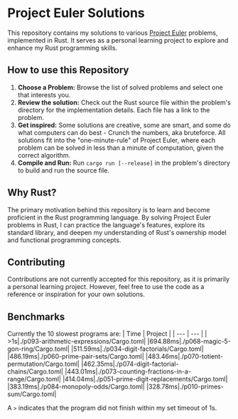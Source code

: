 # Project Euler Solutions
This repository contains my solutions to various [Project Euler](projecteuler.net) problems, implemented in Rust. It serves as a personal learning project to explore and enhance my Rust programming skills.
## How to use this Repository
1. **Choose a Problem:** Browse the list of solved problems and select one that interests you.
2. **Review the solution:** Check out the Rust source file within the problem's directory for the implementation details. Each file has a link to the problem.
3. **Get inspired:** Some solutions are creative, some are smart, and some do what computers can do best - Crunch the numbers, aka bruteforce. All solutions fit into the "one-minute-rule" of Project Euler, where each problem can be solved in less than a minute of computation, given the correct algorithm.
4. **Compile and Run:** Run `cargo run [--release]` in the problem's directory to build and run the source file.
## Why Rust?
The primary motivation behind this repository is to learn and become proficient in the Rust programming language. By solving Project Euler problems in Rust, I can practice the language's features, explore its standard library, and deepen my understanding of Rust's ownership model and functional programming concepts.
## Contributing
Contributions are not currently accepted for this repository, as it is primarily a personal learning project. However, feel free to use the code as a reference or inspiration for your own solutions.
## Benchmarks
Currently the 10 slowest programs are:
| Time | Project |
| --- | --- |
|     >1s|./p093-arithmetic-expressions/Cargo.toml|
|694.88ms|./p068-magic-5-gon-ring/Cargo.toml|
|511.59ms|./p034-digit-factorials/Cargo.toml|
|486.19ms|./p060-prime-pair-sets/Cargo.toml|
|483.46ms|./p070-totient-permutation/Cargo.toml|
|462.35ms|./p074-digit-factorial-chains/Cargo.toml|
|443.01ms|./p073-counting-fractions-in-a-range/Cargo.toml|
|414.04ms|./p051-prime-digit-replacements/Cargo.toml|
|383.19ms|./p084-monopoly-odds/Cargo.toml|
|328.78ms|./p010-primes-sum/Cargo.toml|

A `>` indicates that the program did not finish within my set timeout of 1s.
